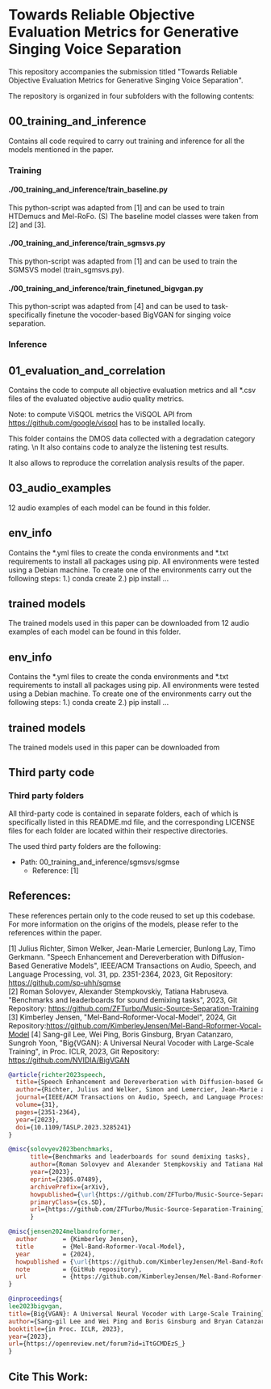 # Towards Reliable Objective Evaluation Metrics for Generative Singing Voice Separation
This repository accompanies the submission titled "Towards Reliable Objective Evaluation Metrics for Generative Singing Voice Separation".

The repository is organized in four subfolders with the following contents:

## 00_training_and_inference
Contains all code required to carry out training and inference for all the models mentioned in the paper.

### Training
#### ./00_training_and_inference/train_baseline.py
This python-script was adapted from [1] and can be used to train HTDemucs and Mel-RoFo. (S)
The baseline model classes were taken from [2] and [3].

#### ./00_training_and_inference/train_sgmsvs.py
This python-script was adapted from [1] and can be used to train the SGMSVS model (train_sgmsvs.py).

#### ./00_training_and_inference/train_finetuned_bigvgan.py
This python-script was adapted from [4] and can be used to task-specifically finetune the vocoder-based BigVGAN for singing voice separation.
### Inference

## 01_evaluation_and_correlation
Contains the code to compute all objective evaluation metrics and all *.csv files of the evaluated objective audio quality metrics.

Note: to compute ViSQOL metrics the ViSQOL API from <url>https://github.com/google/visqol</url> has to be installed locally. 

This folder contains the DMOS data collected with a degradation category rating. \n
It also contains code to analyze the listening test results. 

It also allows to reproduce the correlation analysis results of the paper.


## 03_audio_examples
12 audio examples of each model can be found in this folder.

## env_info
Contains the *.yml files to create the conda environments and *.txt requirements to install all packages using pip.
All environments were tested using a Debian machine. 
To create one of the environments carry out the following steps:
1.) conda create 
2.) pip install ...

## trained models
The trained models used in this paper can be downloaded from <add-url-here>
12 audio examples of each model can be found in this folder.

## env_info
Contains the *.yml files to create the conda environments and *.txt requirements to install all packages using pip.
All environments were tested using a Debian machine. 
To create one of the environments carry out the following steps:
1.) conda create 
2.) pip install ...

## trained models
The trained models used in this paper can be downloaded from <add-url-here>

## Third party code
### Third party folders
All third-party code is contained in separate folders, each of which is specifically listed in this README.md file, and the corresponding LICENSE files for each folder are located within their respective directories.

The used third party folders are the following:
- Path: 00_training_and_inference/sgmsvs/sgmse
    - Reference: [1]

## References:
These references pertain only to the code reused to set up this codebase. For more information on the origins of the models, please refer to the references within the paper.

[1] Julius Richter, Simon Welker, Jean-Marie Lemercier, Bunlong Lay, Timo Gerkmann. "Speech Enhancement and Dereverberation with Diffusion-Based Generative Models", IEEE/ACM Transactions on Audio, Speech, and Language Processing, vol. 31, pp. 2351-2364, 2023, Git Repository: <url>https://github.com/sp-uhh/sgmse</url>  
[2] Roman Solovyev, Alexander Stempkovskiy, Tatiana Habruseva. "Benchmarks and leaderboards for sound demixing tasks", 2023, Git Repository: <url>https://github.com/ZFTurbo/Music-Source-Separation-Training</url>
[3] Kimberley Jensen, "Mel-Band-Roformer-Vocal-Model", 2024, Git Repository:<url>https://github.com/KimberleyJensen/Mel-Band-Roformer-Vocal-Model</url>
[4] Sang-gil Lee, Wei Ping, Boris Ginsburg, Bryan Catanzaro, Sungroh Yoon, "Big{VGAN}: A Universal Neural Vocoder with Large-Scale Training", in Proc. ICLR, 2023, Git Repository: <url>https://github.com/NVIDIA/BigVGAN</url>

```bib
@article{richter2023speech,
  title={Speech Enhancement and Dereverberation with Diffusion-based Generative Models},
  author={Richter, Julius and Welker, Simon and Lemercier, Jean-Marie and Lay, Bunlong and Gerkmann, Timo},
  journal={IEEE/ACM Transactions on Audio, Speech, and Language Processing},
  volume={31},
  pages={2351-2364},
  year={2023},
  doi={10.1109/TASLP.2023.3285241}
}
```
```bib
@misc{solovyev2023benchmarks,
      title={Benchmarks and leaderboards for sound demixing tasks}, 
      author={Roman Solovyev and Alexander Stempkovskiy and Tatiana Habruseva},
      year={2023},
      eprint={2305.07489},
      archivePrefix={arXiv},
      howpublished={\url{https://github.com/ZFTurbo/Music-Source-Separation-Training}},
      primaryClass={cs.SD},
      url={https://github.com/ZFTurbo/Music-Source-Separation-Training}
      }
```
```bib
@misc{jensen2024melbandroformer,
  author       = {Kimberley Jensen},
  title        = {Mel-Band-Roformer-Vocal-Model},
  year         = {2024},
  howpublished = {\url{https://github.com/KimberleyJensen/Mel-Band-Roformer-Vocal-Model}},
  note         = {GitHub repository},
  url          = {https://github.com/KimberleyJensen/Mel-Band-Roformer-Vocal-Model}
}
```
```bib
@inproceedings{
lee2023bigvgan,
title={Big{VGAN}: A Universal Neural Vocoder with Large-Scale Training},
author={Sang-gil Lee and Wei Ping and Boris Ginsburg and Bryan Catanzaro and Sungroh Yoon},
booktitle={in Proc. ICLR, 2023},
year={2023},
url={https://openreview.net/forum?id=iTtGCMDEzS_}
}
```

## Cite This Work:
